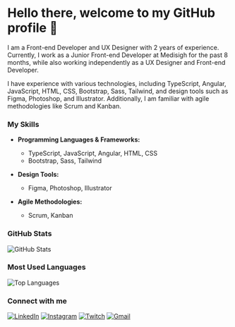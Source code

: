 # Hello there, welcome to my GitHub profile 👋

I am a Front-end Developer and UX Designer with 2 years of experience. Currently, I work as a Junior Front-end Developer at Medisigh for the past 8 months, while also working independently as a UX Designer and Front-end Developer.

I have experience with various technologies, including TypeScript, Angular, JavaScript, HTML, CSS, Bootstrap, Sass, Tailwind, and design tools such as Figma, Photoshop, and Illustrator. Additionally, I am familiar with agile methodologies like Scrum and Kanban.

### My Skills

- **Programming Languages & Frameworks:**
  - TypeScript, JavaScript, Angular, HTML, CSS
  - Bootstrap, Sass, Tailwind

- **Design Tools:**
  - Figma, Photoshop, Illustrator

- **Agile Methodologies:**
  - Scrum, Kanban

### GitHub Stats

![GitHub Stats](https://github-readme-stats.vercel.app/api?username=juancorbacho&show_icons=true&theme=dark)

### Most Used Languages

![Top Languages](https://github-readme-stats.vercel.app/api/top-langs/?username=juancorbacho&layout=compact&theme=dark)

### Connect with me

[![LinkedIn](https://img.shields.io/badge/LinkedIn-blue?style=for-the-badge&logo=linkedin)](https://linkedin.com/in/juan-corbacho) [![Instagram](https://img.shields.io/badge/Instagram-E4405F?style=for-the-badge&logo=instagram&logoColor=white)](https://instagram.com/juan) [![Twitch](https://img.shields.io/badge/Twitch-9146FF?style=for-the-badge&logo=twitch&logoColor=white)](https://twitch.com/juan) [![Gmail](https://img.shields.io/badge/Gmail-D14836?style=for-the-badge&logo=gmail&logoColor=white)](mailto:juan@gmail.com)

